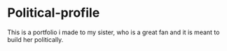 # Political-profile
This is a portfolio i made to my sister, who is a great fan and it is meant to build her politically.
